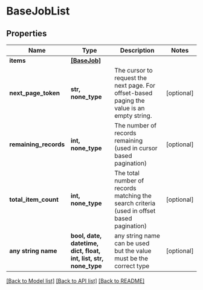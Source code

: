# BaseJobList


## Properties
Name | Type | Description | Notes
------------ | ------------- | ------------- | -------------
**items** | [**[BaseJob]**](BaseJob.md) |  | 
**next_page_token** | **str, none_type** | The cursor to request the next page. For offset-based paging the value is an empty string. | [optional] 
**remaining_records** | **int, none_type** | The number of records remaining (used in cursor based pagination) | [optional] 
**total_item_count** | **int, none_type** | The total number of records matching the search criteria (used in offset based pagination) | [optional] 
**any string name** | **bool, date, datetime, dict, float, int, list, str, none_type** | any string name can be used but the value must be the correct type | [optional]

[[Back to Model list]](../README.md#documentation-for-models) [[Back to API list]](../README.md#documentation-for-api-endpoints) [[Back to README]](../README.md)


